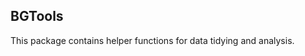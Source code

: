 <!-- README.md is generated from README.Rmd. Please edit that file -->
BGTools
-------

This package contains helper functions for data tidying and analysis.
